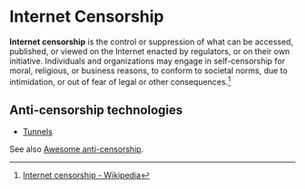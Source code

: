 # Internet Censorship
**Internet censorship** is the control or suppression of what can be accessed, published, or viewed on the Internet enacted by regulators, or on their own initiative. Individuals and organizations may engage in self-censorship for moral, religious, or business reasons, to conform to societal norms, due to intimidation, or out of fear of legal or other consequences.[^wiki]

[^wiki]: [Internet censorship - Wikipedia](https://en.wikipedia.org/wiki/Internet_censorship)

## Anti-censorship technologies
- [Tunnels](Tunnels.md)

See also [Awesome anti-censorship](https://github.com/danoctavian/awesome-anti-censorship).